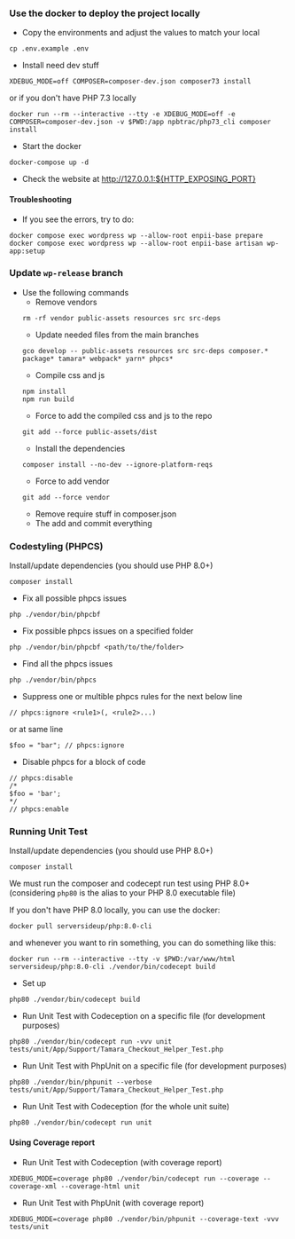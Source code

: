 ### Use the docker to deploy the project locally
- Copy the environments and adjust the values to match your local
```
cp .env.example .env
```
- Install need dev stuff
```
XDEBUG_MODE=off COMPOSER=composer-dev.json composer73 install
```
or if you don't have PHP 7.3 locally
```
docker run --rm --interactive --tty -e XDEBUG_MODE=off -e COMPOSER=composer-dev.json -v $PWD:/app npbtrac/php73_cli composer install
```
- Start the docker
```
docker-compose up -d
```
- Check the website at http://127.0.0.1:${HTTP_EXPOSING_PORT}

#### Troubleshooting
- If you see the errors, try to do:
```
docker compose exec wordpress wp --allow-root enpii-base prepare
docker compose exec wordpress wp --allow-root enpii-base artisan wp-app:setup
```

### Update `wp-release` branch
- Use the following commands
  - Remove vendors
  ```
  rm -rf vendor public-assets resources src src-deps
  ```
  - Update needed files from the main branches
  ```
  gco develop -- public-assets resources src src-deps composer.* package* tamara* webpack* yarn* phpcs*
  ```
  - Compile css and js
  ```
  npm install
  npm run build
  ```
  - Force to add the compiled css and js to the repo
  ```
  git add --force public-assets/dist
  ```
  - Install the dependencies
  ```
  composer install --no-dev --ignore-platform-reqs
  ```
  - Force to add vendor
  ```
  git add --force vendor
  ```
  - Remove require stuff in composer.json
  - The add and commit everything

### Codestyling (PHPCS)
Install/update dependencies (you should use PHP 8.0+)
```
composer install
```

- Fix all possible phpcs issues
```
php ./vendor/bin/phpcbf
```
- Fix possible phpcs issues on a specified folder
```
php ./vendor/bin/phpcbf <path/to/the/folder>
```
- Find all the phpcs issues
```
php ./vendor/bin/phpcs
```
- Suppress one or multible phpcs rules for the next below line
```
// phpcs:ignore <rule1>(, <rule2>...)
```
or at same line
```
$foo = "bar"; // phpcs:ignore
```
- Disable phpcs for a block of code
```
// phpcs:disable
/*
$foo = 'bar';
*/
// phpcs:enable
```

### Running Unit Test
Install/update dependencies (you should use PHP 8.0+)
```
composer install
```

We must run the composer and codecept run test using PHP 8.0+ (considering `php80` is the alias to your PHP 8.0 executable file)

If you don't have PHP 8.0 locally, you can use the docker:
```
docker pull serversideup/php:8.0-cli
```
and whenever you want to rin something, you can do something like this:
```
docker run --rm --interactive --tty -v $PWD:/var/www/html serversideup/php:8.0-cli ./vendor/bin/codecept build
```
- Set up
```
php80 ./vendor/bin/codecept build
```
- Run Unit Test with Codeception on a specific file (for development purposes)
```
php80 ./vendor/bin/codecept run -vvv unit tests/unit/App/Support/Tamara_Checkout_Helper_Test.php
```
- Run Unit Test with PhpUnit on a specific file (for development purposes)
```
php80 ./vendor/bin/phpunit --verbose tests/unit/App/Support/Tamara_Checkout_Helper_Test.php
```
- Run Unit Test with Codeception (for the whole unit suite)
```
php80 ./vendor/bin/codecept run unit
```

#### Using Coverage report
- Run Unit Test with Codeception (with coverage report)
```
XDEBUG_MODE=coverage php80 ./vendor/bin/codecept run --coverage --coverage-xml --coverage-html unit
```
- Run Unit Test with PhpUnit (with coverage report)
```
XDEBUG_MODE=coverage php80 ./vendor/bin/phpunit --coverage-text -vvv tests/unit
```
